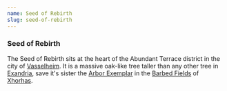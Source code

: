 ```yaml
---
name: Seed of Rebirth
slug: seed-of-rebirth
---
```

### Seed of Rebirth
The Seed of Rebirth sits at the heart of the Abundant Terrace district in the city of [Vasselheim](vasselheim). It is a massive oak-like tree taller than any other tree in [Exandria](geography), save it's sister the [Arbor Exemplar](arbor-exemplar) in the [Barbed Fields](barbed-fields) of [Xhorhas](xhorhas).



